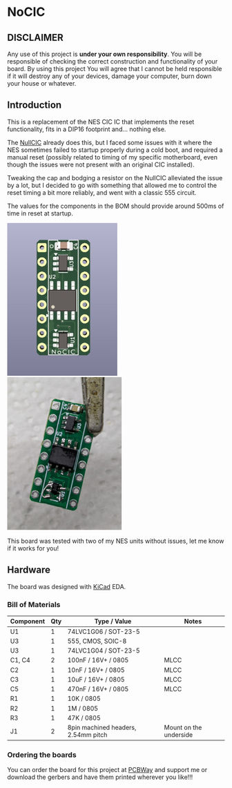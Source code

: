 # NoCIC

## DISCLAIMER

Any use of this project is **under your own responsibility**.
You will be responsible of checking the correct construction and functionality of your board.
By using this project You will agree that I cannot be held responsible if it will destroy any of your devices, damage your computer, burn down your house or whatever.

## Introduction

This is a replacement of the NES CIC IC that implements the reset functionality, fits in a DIP16 footprint and... nothing else.

The [NullCIC](https://github.com/Redherring32/NullCIC/) already does this, but I faced some issues with it where the NES sometimes failed to startup properly during
a cold boot, and required a manual reset (possibly related to timing of my specific motherboard, even though the issues were not present with an original CIC installed).

Tweaking the cap and bodging a resistor on the NullCIC alleviated the issue by a lot, but I decided to go with something that allowed me to control the reset timing
a bit more reliably, and went with a classic 555 circuit.

The values for the components in the BOM should provide around 500ms of time in reset at startup.

![Rev. 1 render](pics/board_render.jpg)
![Rev. 0 assembled](pics/rev0_assembled.jpg)

This board was tested with two of my NES units without issues, let me know if it works for you!

## Hardware

The board was designed with [KiCad](https://kicad.org/) EDA.

### Bill of Materials

| Component              | Qty | Type / Value                                            | Notes                                                                |
| ---------------------- | --- | ------------------------------------------------------- | -------------------------------------------------------------------- |
| U1                     |  1  | 74LVC1G06 / SOT-23-5                                    |                                                                      |
| U3                     |  1  | 555, CMOS, SOIC-8                                       |                                                                      |
| U3                     |  1  | 74LVC1G04 / SOT-23-5                                    |                                                                      |
| C1, C4                 |  2  | 100nF / 16V+ / 0805                                     | MLCC                                                                 |
| C2                     |  1  | 10nF / 16V+ / 0805                                      | MLCC                                                                 |
| C3                     |  1  | 10uF / 16V+ / 0805                                      | MLCC                                                                 |
| C5                     |  1  | 470nF / 16V+ / 0805                                     | MLCC                                                                 |
| R1                     |  1  | 10K / 0805                                              |                                                                      |
| R2                     |  1  | 1M / 0805                                               |                                                                      |
| R3                     |  1  | 47K / 0805                                              |                                                                      |
| J1                     |  2  | 8pin machined headers, 2.54mm pitch                     | Mount on the underside                                               |

### Ordering the boards

You can order the board for this project at [PCBWay](https://www.pcbway.com/project/shareproject/NoCIC_Replacement_NES_CIC_8e238847.html) and support me or download 
the gerbers and have them printed wherever you like!!!
